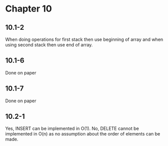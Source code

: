 # Chapter 10

## 10.1-2

When doing operations for first stack then use beginning of array and when using second stack then use end of array.

## 10.1-6

Done on paper

## 10.1-7

Done on paper


## 10.2-1

Yes, INSERT can be implemented in O(1).
No, DELETE cannot be implemented in O(n) as no
assumption about the order of elements can be made.